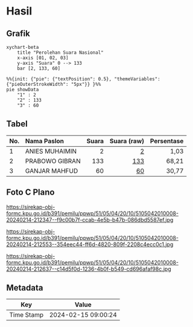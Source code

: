 # Hasil

## Grafik

```mermaid
xychart-beta
    title "Perolehan Suara Nasional"
    x-axis [01, 02, 03]
    y-axis "Suara" 0 --> 133
    bar [2, 133, 60]
```

```mermaid
%%{init: {"pie": {"textPosition": 0.5}, "themeVariables": {"pieOuterStrokeWidth": "5px"}} }%%
pie showData
    "1" : 2
    "2" : 133
    "3" : 60
```

## Tabel

| No. | Nama Paslon    | Suara | Suara (raw) | Persentase |
|:--- |:-------------- | -----:| -----------:| ----------:|
| 1   | ANIES MUHAIMIN | 2     | [2][p-1]    | 1,03       |
| 2   | PRABOWO GIBRAN | 133   | [133][p-2]  | 68,21      |
| 3   | GANJAR MAHFUD  | 60    | [60][p-3]   | 30,77      |


[p-1]: https://github.com/gigit-pemilu/pemilu-2024/blob/main/pilpres/hitung-suara/sub/51-bali/sub/05-klungkung/sub/04-dawan/sub/2010-pikat/sub/008-tps/sub/paslon-1.txt
[p-2]: https://github.com/gigit-pemilu/pemilu-2024/blob/main/pilpres/hitung-suara/sub/51-bali/sub/05-klungkung/sub/04-dawan/sub/2010-pikat/sub/008-tps/sub/paslon-2.txt
[p-3]: https://github.com/gigit-pemilu/pemilu-2024/blob/main/pilpres/hitung-suara/sub/51-bali/sub/05-klungkung/sub/04-dawan/sub/2010-pikat/sub/008-tps/sub/paslon-3.txt

## Foto C Plano

https://sirekap-obj-formc.kpu.go.id/b391/pemilu/ppwp/51/05/04/20/10/5105042010008-20240214-212347--f9c00b7f-ccab-4e5b-b47b-086dbd5587ef.jpg

https://sirekap-obj-formc.kpu.go.id/b391/pemilu/ppwp/51/05/04/20/10/5105042010008-20240214-212553--354eec44-ff6d-4820-809f-2208c4ecc0c1.jpg

https://sirekap-obj-formc.kpu.go.id/b391/pemilu/ppwp/51/05/04/20/10/5105042010008-20240214-212637--c14d5f0d-1236-4b0f-b549-cd696afaf98c.jpg


## Metadata

| Key        | Value               |
| ---------- | ------------------- |
| Time Stamp | 2024-02-15 09:00:24 |



